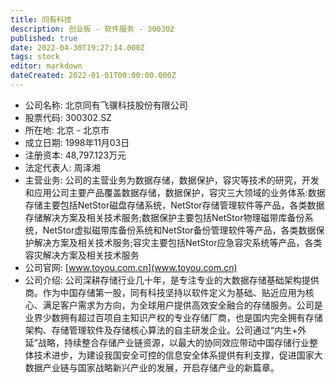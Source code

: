 ```yaml
---
title: 同有科技
description: 创业板 - 软件服务 - 300302
published: true
date: 2022-04-30T19:27:14.000Z
tags: stock
editor: markdown
dateCreated: 2022-01-01T00:00:00.000Z
---
```


- 公司名称: 北京同有飞骥科技股份有限公司
- 股票代码: 300302.SZ
- 所在地: 北京 - 北京市
- 成立日期: 1998年11月03日
- 注册资本: 48,797.123万元
- 法定代表人: 周泽湘
- 主营业务: 公司的主营业务为数据存储，数据保护，容灾等技术的研究，开发和应用公司主要产品覆盖数据存储，数据保护，容灾三大领域的业务体系:数据存储主要包括NetStor磁盘存储系统，NetStor存储管理软件等产品，各类数据存储解决方案及相关技术服务;数据保护主要包括NetStor物理磁带库备份系统，NetStor虚拟磁带库备份系统和NetStor备份管理软件等产品，各类数据保护解决方案及相关技术服务;容灾主要包括NetStor应急容灾系统等产品，各类容灾解决方案及相关技术服务
- 公司官网: [www.toyou.com.cn](www.toyou.com.cn)
- 公司介绍: 公司深耕存储行业几十年，是专注专业的大数据存储基础架构提供商。作为中国存储第一股，同有科技坚持以软件定义为基础、贴近应用为核心、满足客户需求为方向，为全球用户提供高效安全融合的存储服务。公司是业界少数拥有超过百项自主知识产权的专业存储厂商，也是国内完全拥有存储架构、存储管理软件及存储核心算法的自主研发企业。公司通过“内生+外延”战略，持续整合存储产业链资源，以最大的协同效应带动中国存储行业整体技术进步，为建设我国安全可控的信息安全体系提供有利支撑，促进国家大数据产业链与国家战略新兴产业的发展，开启存储产业的新篇章。


